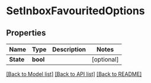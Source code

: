 # SetInboxFavouritedOptions

## Properties

Name | Type | Description | Notes
------------ | ------------- | ------------- | -------------
**State** | **bool** |  | [optional] 

[[Back to Model list]](../README.md#documentation-for-models) [[Back to API list]](../README.md#documentation-for-api-endpoints) [[Back to README]](../README.md)


